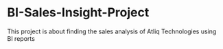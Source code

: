 # BI-Sales-Insight-Project
This project is about finding the sales analysis of Atliq Technologies using BI reports
